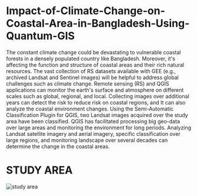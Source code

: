 # Impact-of-Climate-Change-on-Coastal-Area-in-Bangladesh-Using-Quantum-GIS
The constant climate change could be devastating to vulnerable coastal forests in a densely populated country like Bangladesh. Moreover, it's affecting the function and structure of coastal areas and their rich natural resources. The vast collection of RS datasets available with GEE (e.g., archived Landsat and Sentinel images) will be helpful to address global challenges such as climate change. Remote sensing (RS) and QGIS applications can monitor the earth's surface and atmosphere on different scales such as global, regional, and local. Collecting images over additional years can detect the risk to reduce risk on coastal regions, and It can also analyze the coastal environment changes. Using the Semi-Automatic Classification Plugin for QGIS, two Landsat images acquired over the study area have been classified. QGIS has facilitated processing big geo-data over large areas and monitoring the environment for long periods. Analyzing Landsat satellite imagery and aerial imagery, specific classification over large regions, and monitoring landscape over several decades can determine the change in the coastal areas.

# STUDY AREA
![study area](https://user-images.githubusercontent.com/56217090/164122236-c8c8f2bf-a2a9-4f67-960d-3bfcabc4fb04.jpg)


